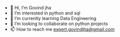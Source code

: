 - 👋 Hi, I’m Govind jha
- 👀 I’m interested in python and sql
- 🌱 I’m currently learning Data Engineering
- 💞️ I’m looking to collaborate on python projects
- 📫 How to reach me expert.govindjha@gmail.com

<!---
expert-jha/expert-jha is a ✨ special ✨ repository because its `README.md` (this file) appears on your GitHub profile.
You can click the Preview link to take a look at your changes.
--->

